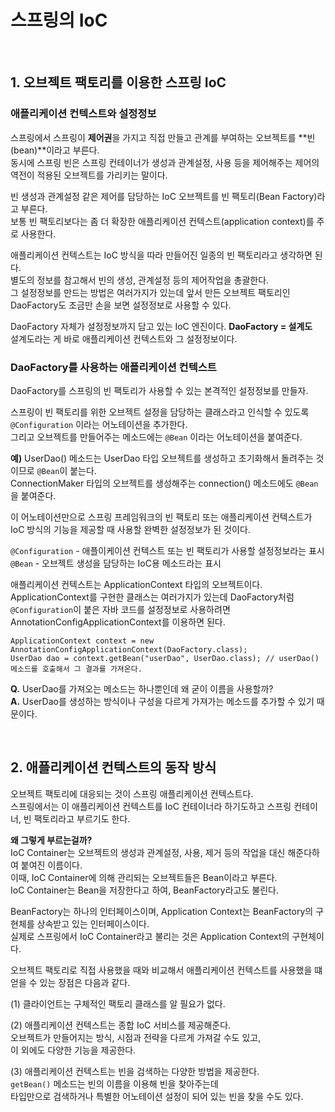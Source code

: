 # 스프링의 IoC   

<br />    
 
## 1. 오브젝트 팩토리를 이용한 스프링 IoC       

### 애플리케이션 컨텍스트와 설정정보     
스프링에서 스프링이 **제어권**을 가지고 직접 만들고 관계를 부여하는 오브젝트를 **빈(bean)**이라고 부른다.     
동시에 스프링 빈은 스프링 컨테이너가 생성과 관계설정, 사용 등을 제어해주는 제어의 역전이 적용된 오브젝트를 가리키는 말이다.      

빈 생성과 관계설정 같은 제어를 담당하는 IoC 오브젝트를 빈 팩토리(Bean Factory)라고 부른다.   
보통 빈 팩토리보다는 좀 더 확장한 애플리케이션 컨텍스트(application context)를 주로 사용한다.   
  
애플리케이션 컨텍스트는 IoC 방식을 따라 만들어진 일종의 빈 팩토리라고 생각하면 된다.     
별도의 정보를 참고해서 빈의 생성, 관계설정 등의 제어작업을 총괄한다.     
그 설정정보를 만드는 방법은 여러가지가 있는데 앞서 만든 오브젝트 팩토리인 DaoFactory도 조금만 손을 보면 설정정보로 사용할 수 있다.     

DaoFactory 자체가 설정정보까지 담고 있는 IoC 엔진이다. **DaoFactory = 설계도**         
설계도라는 게 바로 애플리케이션 컨텍스트와 그 설정정보이다.       


### DaoFactory를 사용하는 애플리케이션 컨텍스트   
DaoFactory를 스프링의 빈 팩토리가 사용할 수 있는 본격적인 설정정보를 만들자.    

스프링이 빈 팩토리를 위한 오브젝트 설정을 담당하는 클래스라고 인식할 수 있도록 `@Configuration` 이라는 어노테이션을 추가한다.   
그리고 오브젝트를 만들어주는 메소드에는 `@Bean` 이라는 어노테이션을 붙여준다.        


**예)**  UserDao() 메소드는 UserDao 타입 오브젝트를 생성하고 초기화해서 돌려주는 것이므로 `@Bean`이 붙는다.   
ConnectionMaker 타입의 오브젝트를 생성해주는 connection() 메소드에도 `@Bean`을 붙여준다.       


이 어노테이션만으로 스프링 프레임워크의 빈 팩토리 또는 애플리케이션 컨텍스트가 IoC 방식의 기능을 제공할 때 사용할 완벽한 설정정보가 된 것이다.   


 
`@Configuration` - 애플이케이션 컨텍스트 또는 빈 팩토리가 사용할 설정정보라는 표시   
`@Bean` - 오브젝트 생성을 담당하는 IoC용 메소드라는 표시   



애플리케이션 컨텍스트는 ApplicationContext 타입의 오브젝트이다.     
ApplicationContext를 구현한 클래스는 여러가지가 있는데 DaoFactory처럼   
`@Configuration`이 붙은 자바 코드를 설정정보로 사용하려면     
AnnotationConfigApplicationContext를 이용하면 된다.     


```  
ApplicationContext context = new AnnotationConfigApplicationContext(DaoFactory.class);  
UserDao dao = context.getBean("userDao", UserDao.class); // userDao() 메소드를 호출해서 그 결과를 가져온다.   
```  


**Q.** UserDao를 가져오는 메소드는 하나뿐인데 왜 굳이 이름을 사용할까?   
**A.** UserDao를 생성하는 방식이나 구성을 다르게 가져가는 메소드를 추가할 수 있기 때문이다.   


<br />      

 
## 2. 애플리케이션 컨텍스트의 동작 방식     

오브젝트 팩토리에 대응되는 것이 스프링 애플리케이션 컨텍스트다.    
스프링에서는 이 애플리케이션 컨텍스트를 IoC 컨테이너라 하기도하고 스프링 컨테이너, 빈 팩토리라고 부르기도 한다.     

**왜 그렇게 부르는걸까?**         
IoC Container는 오브젝트의 생성과 관계설정, 사용, 제거 등의 작업을 대신 해준다하여 붙여진 이름이다.   
이때, IoC Container에 의해 관리되는 오브젝트들은 Bean이라고 부른다.   
IoC Container는 Bean을 저장한다고 하여, BeanFactory라고도 불린다.   

BeanFactory는 하나의 인터페이스이며, Application Context는 BeanFactory의 구현체를 상속받고 있는 인터페이스이다.  
실제로 스프링에서 IoC Container라고 불리는 것은 Application Context의 구현체이다.   



오브젝트 팩토리로 직접 사용했을 때와 비교해서 애플리케이션 컨텍스트를 사용했을 떄 얻을 수 있는 장점은 다음과 같다.   

(1) 클라이언트는 구체적인 팩토리 클래스를 알 필요가 없다.   


(2) 애플리케이션 컨텍스트는 종합 IoC 서비스를 제공해준다.    
오브젝트가 만들어지는 방식, 시점과 전략을 다르게 가져갈 수도 있고,     
이 외에도 다양한 기능을 제공한다.     

(3) 애플리케이션 컨텍스트는 빈을 검색하는 다양한 방법을 제공한다.           
`getBean()` 메소드는 빈의 이름을 이용해 빈을 찾아주는데         
타입만으로 검색하거나 특별한 어노테이션 설정이 되어 있는 빈을 찾을 수도 있다.        



































